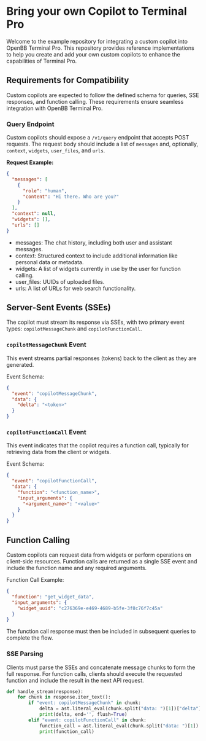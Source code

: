 # Bring your own Copilot to Terminal Pro

Welcome to the example repository for integrating a custom copilot into OpenBB
Terminal Pro. This repository provides reference implementations to help you
create and add your own custom copilots to enhance the capabilities of Terminal
Pro.

## Requirements for Compatibility

Custom copilots are expected to follow the defined schema for queries, SSE responses, and function calling. These requirements ensure seamless integration with OpenBB Terminal Pro.

### Query Endpoint

Custom copilots should expose a `/v1/query` endpoint that accepts POST requests. The request body should include a list of `messages` and, optionally, `context`, `widgets`, `user_files`, and `urls`.

**Request Example:**

```json
{
  "messages": [
    {
      "role": "human",
      "content": "Hi there. Who are you?"
    }
  ],
  "context": null,
  "widgets": [],
  "urls": []
}
```

* messages: The chat history, including both user and assistant messages.
* context: Structured context to include additional information like personal data or metadata.
* widgets: A list of widgets currently in use by the user for function calling.
* user_files: UUIDs of uploaded files.
* urls: A list of URLs for web search functionality.

## Server-Sent Events (SSEs)

The copilot must stream its response via SSEs, with two primary event types: `copilotMessageChunk` and `copilotFunctionCall`.

### `copilotMessageChunk` Event

This event streams partial responses (tokens) back to the client as they are generated.

Event Schema:

```json
{
  "event": "copilotMessageChunk",
  "data": {
    "delta": "<token>"
  }
}
```

### `copilotFunctionCall` Event

This event indicates that the copilot requires a function call, typically for retrieving data from the client or widgets.

Event Schema:

```json
{
  "event": "copilotFunctionCall",
  "data": {
    "function": "<function_name>",
    "input_arguments": {
      "<argument_name>": "<value>"
    }
  }
}
```

## Function Calling

Custom copilots can request data from widgets or perform operations on client-side resources. Function calls are returned as a single SSE event and include the function name and any required arguments.

Function Call Example:

```json
{
  "function": "get_widget_data",
  "input_arguments": {
    "widget_uuid": "c276369e-e469-4689-b5fe-3f8c76f7c45a"
  }
}
```

The function call response must then be included in subsequent queries to complete the flow.

### SSE Parsing

Clients must parse the SSEs and concatenate message chunks to form the full response. For function calls, clients should execute the requested function and include the result in the next API request.

```python
def handle_stream(response):
    for chunk in response.iter_text():
        if "event: copilotMessageChunk" in chunk:
            delta = ast.literal_eval(chunk.split("data: ")[1])["delta"]
            print(delta, end='', flush=True)
        elif "event: copilotFunctionCall" in chunk:
            function_call = ast.literal_eval(chunk.split("data: ")[1])
            print(function_call)
```
